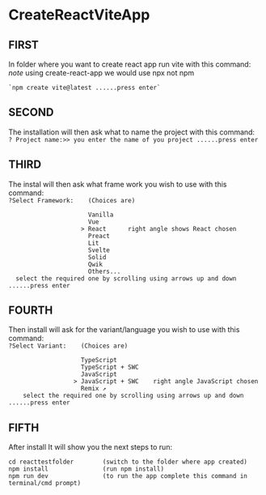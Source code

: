 # CreateReactViteApp

## FIRST
  In folder where you want to create react app run vite with this command:</br>
  *note* using create-react-app we would use npx not npm 
      
    `npm create vite@latest ......press enter`
    
## SECOND
  The installation will then ask what to name the project with this command:</br>
    `? Project name:>> you enter the name of you project ......press enter`
## THIRD
  The instal will then ask what frame work you wish to use with this command:</br>
    `?Select Framework:    (Choices are)`
    
                          Vanilla
                          Vue
                        > React      right angle shows React chosen
                          Preact
                          Lit
                          Svelte
                          Solid
                          Qwik
                          Others...
      select the required one by scrolling using arrows up and down ......press enter
                                      
## FOURTH
  Then install will ask for the variant/language you wish to use with this command:</br>
    `?Select Variant:    (Choices are)`
    
                        TypeScript
                        TypeScript + SWC
                        JavaScript
                      > JavaScript + SWC    right angle JavaScript chosen
                        Remix ↗
        select the required one by scrolling using arrows up and down ......press enter
                        
      
## FIFTH
  After install It will show you the next steps to run: </br>
  
    cd reacttestfolder        (switch to the folder where app created)
    npm install               (run npm install)
    npm run dev               (to run the app complete this command in terminal/cmd prompt)






